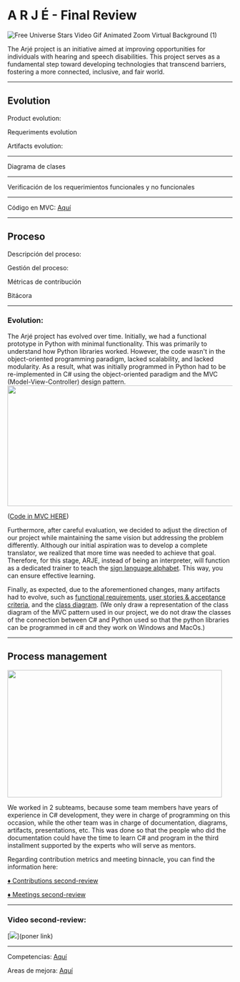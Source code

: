 # A R J É - Final Review

![Free Universe Stars Video Gif Animated Zoom Virtual Background (1)](https://github.com/soy-russ-bp/proyecto_poo/assets/112036753/b4dbbe01-27f9-4ea0-b8c5-4878526d554e)



The Arjé project is an initiative aimed at improving opportunities for individuals with hearing and speech disabilities. This project serves as a fundamental step toward developing technologies that transcend barriers, fostering a more connected, inclusive, and fair world.

---


## Evolution

Product evolution:





Requeriments evolution




Artifacts evolution:


---

Diagrama de clases

---

Verificación de los requerimientos funcionales y no funcionales

---

Código en MVC: [Aquí]()

---

## Proceso
Descripción del proceso:

Gestión del proceso:

Métricas de contribución

Bitácora

---
### Evolution:

The Arjé project has evolved over time. Initially, we had a functional prototype in Python with minimal functionality. This was primarily to understand how Python libraries worked. However, the code wasn't in the object-oriented programming paradigm, lacked scalability, and lacked modularity. As a result, what was initially programmed in Python had to be re-implemented in C# using the object-oriented paradigm and the MVC (Model-View-Controller) design pattern. 
<img style="width:100vw; height:270px" src="https://www.easyappcode.com/upload/post-792545902.jpg"/>

([Code in MVC HERE]())

Furthermore, after careful evaluation, we decided to adjust the direction of our project while maintaining the same vision but addressing the problem differently. Although our initial aspiration was to develop a complete translator, we realized that more time was needed to achieve that goal. Therefore, for this stage, ARJE, instead of being an interpreter, will function as a dedicated trainer to teach the [sign language alphabet](). This way, you can ensure effective learning.

Finally, as expected, due to the aforementioned changes, many artifacts had to evolve, such as [functional requirements](), [user stories & acceptance criteria](), and the [class diagram](). (We only draw a representation of the class diagram of the MVC pattern used in our project, we do not draw the classes of the connection between C# and Python used so that the python libraries can be programmed in c# and they work on Windows and MacOs.)


---
## Process management

<img style="width:50vw; height:285px" src="https://weaver.com.sg/wp-content/uploads/2020/08/weaver_BPM.png"/>



We worked in 2 subteams, because some team members have years of experience in C# development, they were in charge of programming on this occasion, while the other team was in charge of documentation, diagrams, artifacts, presentations, etc. This was done so that the people who did the documentation could have the time to learn C# and program in the third installment supported by the experts who will serve as mentors.

Regarding contribution metrics and meeting binnacle, you can find the information here:

[:diamonds: Contributions second-review](docs/Contributions/readme.md)
 
[:diamonds: Meetings second-review](docs/Meetings/readme.md)


---

### Video second-review:

[![](https://img.youtube.com/vi/7KNYJq8uZnc/maxresdefault.jpg)](poner link)


---

Competencias: [Aquí]()

Areas de mejora: [Aquí]()



